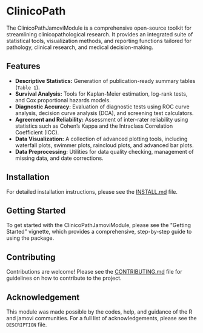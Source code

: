 <!-- README.md is generated from README.Rmd. Please edit that file -->

# ClinicoPath

The ClinicoPathJamoviModule is a comprehensive open-source toolkit for streamlining clinicopathological research. It provides an integrated suite of statistical tools, visualization methods, and reporting functions tailored for pathology, clinical research, and medical decision-making.

## Features

- **Descriptive Statistics:** Generation of publication-ready summary tables (`Table 1`).
- **Survival Analysis:** Tools for Kaplan-Meier estimation, log-rank tests, and Cox proportional hazards models.
- **Diagnostic Accuracy:** Evaluation of diagnostic tests using ROC curve analysis, decision curve analysis (DCA), and screening test calculators.
- **Agreement and Reliability:** Assessment of inter-rater reliability using statistics such as Cohen’s Kappa and the Intraclass Correlation Coefficient (ICC).
- **Data Visualization:** A collection of advanced plotting tools, including waterfall plots, swimmer plots, raincloud plots, and advanced bar plots.
- **Data Preprocessing:** Utilities for data quality checking, management of missing data, and date corrections.

## Installation

For detailed installation instructions, please see the [INSTALL.md](INSTALL.md) file.

## Getting Started

To get started with the ClinicoPathJamoviModule, please see the "Getting Started" vignette, which provides a comprehensive, step-by-step guide to using the package.

## Contributing

Contributions are welcome! Please see the [CONTRIBUTING.md](CONTRIBUTING.md) file for guidelines on how to contribute to the project.

## Acknowledgement

This module was made possible by the codes, help, and guidance of the R and jamovi communities. For a full list of acknowledgements, please see the `DESCRIPTION` file.